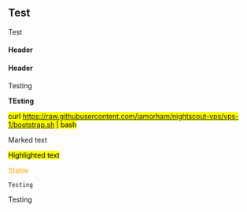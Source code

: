 ## Test  
  
Test  
  
#### Header  

#### Header  
  
Testing  

**TEsting**  
  
<mark>curl https://raw.githubusercontent.com/jamorham/nightscout-vps/vps-1/bootstrap.sh | bash</mark>  
  
<span style="background-color: #4F4F4F color: #fFfFfF">Marked text</span>  
  
<mark style="background-color: #FFFF00">Highlighted text</mark>  
  
<span style="color:orange">Stable</span>  
  
```
Testing
```

Testing  
